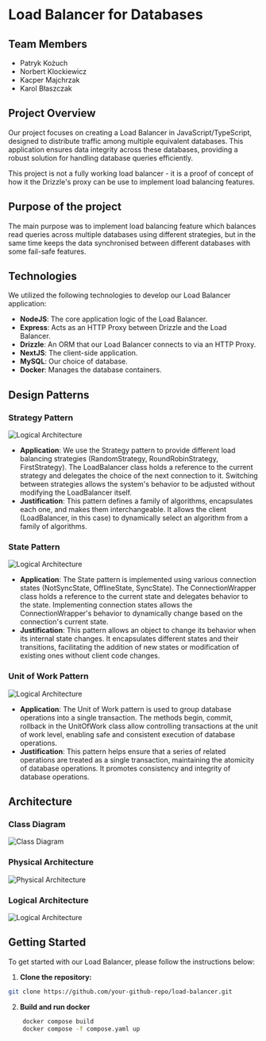 # Load Balancer for Databases

## Team Members

- Patryk Kożuch
- Norbert Klockiewicz
- Kacper Majchrzak
- Karol Błaszczak

## Project Overview

Our project focuses on creating a Load Balancer in JavaScript/TypeScript, designed to distribute traffic among multiple equivalent databases. This application ensures data integrity across these databases, providing a robust solution for handling database queries efficiently.

This project is not a fully working load balancer - it is a proof of concept of how it the Drizzle's proxy can be use to implement load balancing features.

## Purpose of the project
The main purpose was to implement load balancing feature which balances read queries across multiple databases using different strategies, but in the same time keeps the data synchronised between different databases with some fail-safe features.  

## Technologies

We utilized the following technologies to develop our Load Balancer application:

- **NodeJS**: The core application logic of the Load Balancer.
- **Express**: Acts as an HTTP Proxy between Drizzle and the Load Balancer.
- **Drizzle**: An ORM that our Load Balancer connects to via an HTTP Proxy.
- **NextJS**: The client-side application.
- **MySQL**: Our choice of database.
- **Docker**: Manages the database containers.

## Design Patterns

### Strategy Pattern

![Logical Architecture](img/strategy.png)

- **Application**: We use the Strategy pattern to provide different load balancing strategies (RandomStrategy, RoundRobinStrategy, FirstStrategy). The LoadBalancer class holds a reference to the current strategy and delegates the choice of the next connection to it. Switching between strategies allows the system's behavior to be adjusted without modifying the LoadBalancer itself.
- **Justification**: This pattern defines a family of algorithms, encapsulates each one, and makes them interchangeable. It allows the client (LoadBalancer, in this case) to dynamically select an algorithm from a family of algorithms.

### State Pattern

![Logical Architecture](img/state.png)

- **Application**: The State pattern is implemented using various connection states (NotSyncState, OfflineState, SyncState). The ConnectionWrapper class holds a reference to the current state and delegates behavior to the state. Implementing connection states allows the ConnectionWrapper's behavior to dynamically change based on the connection's current state.
- **Justification**: This pattern allows an object to change its behavior when its internal state changes. It encapsulates different states and their transitions, facilitating the addition of new states or modification of existing ones without client code changes.

### Unit of Work Pattern

![Logical Architecture](img/unit_of_work.png)

- **Application**: The Unit of Work pattern is used to group database operations into a single transaction. The methods begin, commit, rollback in the UnitOfWork class allow controlling transactions at the unit of work level, enabling safe and consistent execution of database operations.
- **Justification**: This pattern helps ensure that a series of related operations are treated as a single transaction, maintaining the atomicity of database operations. It promotes consistency and integrity of database operations.

## Architecture

### Class Diagram

![Class Diagram](img/class_diagram.png)

### Physical Architecture

![Physical Architecture](img/physical_architecture.png)

### Logical Architecture

![Logical Architecture](img/logical_architecture.png)

## Getting Started

To get started with our Load Balancer, please follow the instructions below:

1. **Clone the repository:**

```bash
git clone https://github.com/your-github-repo/load-balancer.git
```
2. **Build and run docker** 
```bash 
    docker compose build
    docker compose -f compose.yaml up
```
